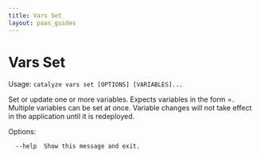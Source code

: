 ```yaml
---
title: Vars Set
layout: paas_guides
---
```


# Vars Set

Usage: `catalyze vars set [OPTIONS] [VARIABLES]...`

  Set or update one or more variables. Expects variables in the form <key>=<value>. Multiple variables can be set at once. Variable changes will not take effect in the application until it is redeployed.

Options:

```
  --help  Show this message and exit.
```
